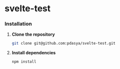# svelte-test

### Installation

1. **Clone the repository**

   ```bash
   git clone git@github.com:pdasya/svelte-test.git

   ```

2. **Install dependencies**

   ```bash
   npm install

   ```
